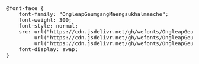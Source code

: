 <pre>
@font-face {
    font-family: "OngleapGeumgangMaengsukhalmaeche";
    font-weight: 300;
    font-style: normal;
    src: url("https://cdn.jsdelivr.net/gh/wefonts/OngleapGeumgangMaengsukhalmaeche/OngleapGeumgangMaengsukhalmaeche.woff2") format("woff2"),
         url("https://cdn.jsdelivr.net/gh/wefonts/OngleapGeumgangMaengsukhalmaeche/OngleapGeumgangMaengsukhalmaeche.woff") format("woff"),
         url("https://cdn.jsdelivr.net/gh/wefonts/OngleapGeumgangMaengsukhalmaeche/OngleapGeumgangMaengsukhalmaeche.ttf") format("truetype");
    font-display: swap;
}

  
</pre>

